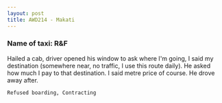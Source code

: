 ```yaml
---
layout: post
title: AWD214 - Makati
---
```


### Name of taxi: R&F

Hailed a cab, driver opened his window to ask where I'm going, I said my destination (somewhere near, no traffic, I use this route daily). He asked how much I pay to that destination. I said metre price of course. He drove away after.

```Refused boarding, Contracting```
